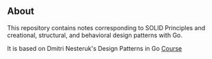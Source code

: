 ## About

This repository contains notes corresponding to SOLID Principles and creational, structural, and behavioral design patterns with Go.

It is based on Dmitri Nesteruk's Design Patterns in Go [Course](https://www.udemy.com/course/design-patterns-go)
